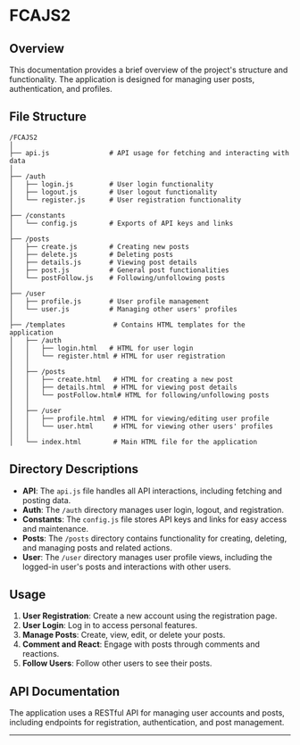 # FCAJS2

## Overview

This documentation provides a brief overview of the project's structure and functionality. The application is designed for managing user posts, authentication, and profiles.

## File Structure

```
/FCAJS2
│
├── api.js               # API usage for fetching and interacting with data
│
├── /auth
│   ├── login.js         # User login functionality
│   ├── logout.js        # User logout functionality
│   └── register.js      # User registration functionality
│
├── /constants
│   └── config.js        # Exports of API keys and links
│
├── /posts
│   ├── create.js        # Creating new posts
│   ├── delete.js        # Deleting posts
│   ├── details.js       # Viewing post details
│   ├── post.js          # General post functionalities
│   └── postFollow.js    # Following/unfollowing posts
│
├── /user
│   ├── profile.js       # User profile management
│   └── user.js          # Managing other users' profiles
│
├── /templates            # Contains HTML templates for the application
│   ├── /auth
│   │   ├── login.html   # HTML for user login
│   │   └── register.html # HTML for user registration
│   │
│   ├── /posts
│   │   ├── create.html   # HTML for creating a new post
│   │   ├── details.html  # HTML for viewing post details
│   │   └── postFollow.html# HTML for following/unfollowing posts
│   │
│   ├── /user
│   │   ├── profile.html  # HTML for viewing/editing user profile
│   │   └── user.html     # HTML for viewing other users' profiles
│   │
│   └── index.html        # Main HTML file for the application

```

## Directory Descriptions

- **API**: The `api.js` file handles all API interactions, including fetching and posting data.
- **Auth**: The `/auth` directory manages user login, logout, and registration.
- **Constants**: The `config.js` file stores API keys and links for easy access and maintenance.
- **Posts**: The `/posts` directory contains functionality for creating, deleting, and managing posts and related actions.
- **User**: The `/user` directory manages user profile views, including the logged-in user's posts and interactions with other users.

## Usage

1. **User Registration**: Create a new account using the registration page.
2. **User Login**: Log in to access personal features.
3. **Manage Posts**: Create, view, edit, or delete your posts.
4. **Comment and React**: Engage with posts through comments and reactions.
5. **Follow Users**: Follow other users to see their posts.

## API Documentation

The application uses a RESTful API for managing user accounts and posts, including endpoints for registration, authentication, and post management.

---